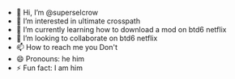 - 👋 Hi, I’m @superselcrow
- 👀 I’m interested in ultimate crosspath
- 🌱 I’m currently learning how to download a mod on btd6 netflix
- 💞️ I’m looking to collaborate on btd6 netflix
- 📫 How to reach me you Don't
- 😄 Pronouns: he him
- ⚡ Fun fact: I am him

<!---
superselcrow/superselcrow is a ✨ special ✨ repository because its `README.md` (this file) appears on your GitHub profile.
You can click the Preview link to take a look at your changes.
--->
